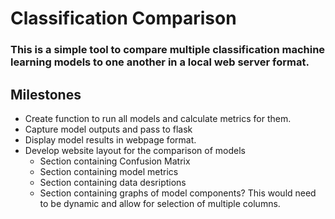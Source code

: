 # Classification Comparison 

### This is a simple tool to compare multiple classification machine learning models to one another in a local web server format. 


## Milestones

* Create function to run all models and calculate metrics for them. 
* Capture model outputs and pass to flask
* Display model results in webpage format. 
* Develop website layout for the comparison of models
    * Section containing Confusion Matrix
    * Section containing model metrics 
    * Section containing data desriptions
    * Section containing graphs of model components? This would need to be dynamic and allow for selection of multiple columns. 
    
     